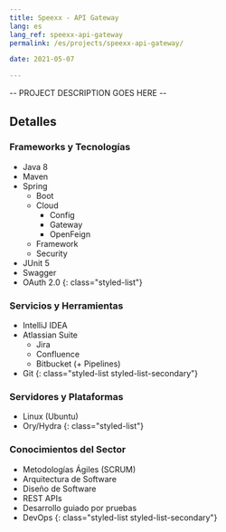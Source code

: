 ```yaml
---
title: Speexx - API Gateway
lang: es
lang_ref: speexx-api-gateway
permalink: /es/projects/speexx-api-gateway/

date: 2021-05-07

---
```

-- PROJECT DESCRIPTION GOES HERE --

## Detalles

### Frameworks y Tecnologías

- Java 8
- Maven
- Spring
    - Boot
    - Cloud
        - Config
        - Gateway
        - OpenFeign
    - Framework
    - Security
- JUnit 5
- Swagger
- OAuth 2.0
{: class="styled-list"}

### Servicios y Herramientas 

- IntelliJ IDEA
- Atlassian Suite
    - Jira
    - Confluence
    - Bitbucket (+ Pipelines)
- Git
{: class="styled-list styled-list-secondary"}

### Servidores y Plataformas

- Linux (Ubuntu)
- Ory/Hydra
{: class="styled-list"}

### Conocimientos del Sector

- Metodologías Ágiles (SCRUM)
- Arquitectura de Software
- Diseño de Software
- REST APIs
- Desarrollo guiado por pruebas
- DevOps
{: class="styled-list styled-list-secondary"}
